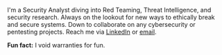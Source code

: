 I'm a Security Analyst diving into Red Teaming, Threat Intelligence, and security research. Always on the lookout for new ways to ethically break and secure systems. Down to collaborate on any cybersecurity or pentesting projects. Reach me via [LinkedIn](https://www.linkedin.com/in/abhineet-singh-002/) or [email](mailto:abhineets331@gmail.com).

**Fun fact:** I void warranties for fun.
